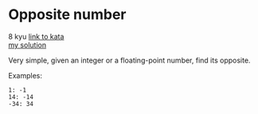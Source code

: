 # Opposite number
8 kyu
[link to kata](https://www.codewars.com/kata/56dec885c54a926dcd001095/train/javascript)
<br>
[my solution](./kata.js)

Very simple, given an integer or a floating-point number, find its opposite.

Examples:
```
1: -1
14: -14
-34: 34
```